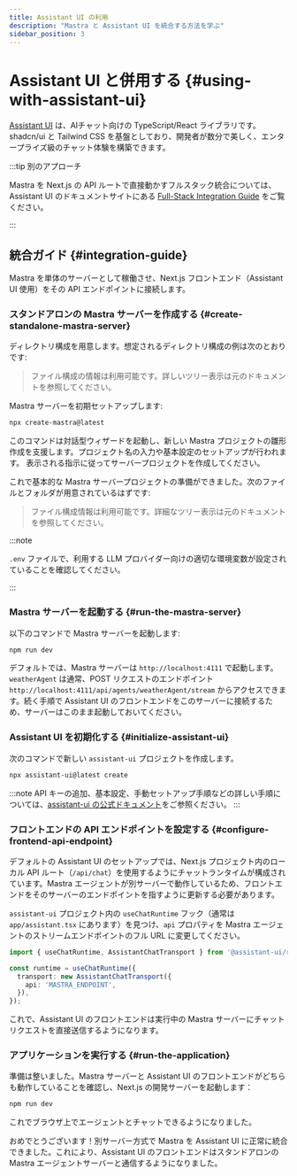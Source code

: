 ```yaml
---
title: Assistant UI の利用
description: "Mastra と Assistant UI を統合する方法を学ぶ"
sidebar_position: 3
---
```


# Assistant UI と併用する \{#using-with-assistant-ui\}

[Assistant UI](https://assistant-ui.com) は、AIチャット向けの TypeScript/React ライブラリです。
shadcn/ui と Tailwind CSS を基盤としており、開発者が数分で美しく、エンタープライズ級のチャット体験を構築できます。

:::tip 別のアプローチ

Mastra を Next.js の API ルートで直接動かすフルスタック統合については、Assistant UI のドキュメントサイトにある [Full-Stack Integration Guide](https://www.assistant-ui.com/docs/runtimes/mastra/full-stack-integration) をご覧ください。

:::

## 統合ガイド \{#integration-guide\}

Mastra を単体のサーバーとして稼働させ、Next.js フロントエンド（Assistant UI 使用）をその API エンドポイントに接続します。

### スタンドアロンの Mastra サーバーを作成する \{#create-standalone-mastra-server\}

ディレクトリ構成を用意します。想定されるディレクトリ構成の例は次のとおりです:

> ファイル構成の情報は利用可能です。詳しいツリー表示は元のドキュメントを参照してください。

Mastra サーバーを初期セットアップします:

```bash copy
npx create-mastra@latest
```

このコマンドは対話型ウィザードを起動し、新しい Mastra プロジェクトの雛形作成を支援します。プロジェクト名の入力や基本設定のセットアップが行われます。
表示される指示に従ってサーバープロジェクトを作成してください。

これで基本的な Mastra サーバープロジェクトの準備ができました。次のファイルとフォルダが用意されているはずです:

> ファイル構成情報は利用可能です。詳細なツリー表示は元のドキュメントを参照してください。

:::note

`.env` ファイルで、利用する LLM プロバイダー向けの適切な環境変数が設定されていることを確認してください。

:::

### Mastra サーバーを起動する \{#run-the-mastra-server\}

以下のコマンドで Mastra サーバーを起動します:

```bash copy
npm run dev
```

デフォルトでは、Mastra サーバーは `http://localhost:4111` で起動します。`weatherAgent` は通常、POST リクエストのエンドポイント `http://localhost:4111/api/agents/weatherAgent/stream` からアクセスできます。続く手順で Assistant UI のフロントエンドをこのサーバーに接続するため、サーバーはこのまま起動しておいてください。

### Assistant UI を初期化する \{#initialize-assistant-ui\}

次のコマンドで新しい `assistant-ui` プロジェクトを作成します。

```bash copy
npx assistant-ui@latest create
```

:::note
API キーの追加、基本設定、手動セットアップ手順などの詳しい手順については、[assistant-ui の公式ドキュメント](https://assistant-ui.com/docs)をご参照ください。
:::

### フロントエンドの API エンドポイントを設定する \{#configure-frontend-api-endpoint\}

デフォルトの Assistant UI のセットアップでは、Next.js プロジェクト内のローカル API ルート（`/api/chat`）を使用するようにチャットランタイムが構成されています。Mastra エージェントが別サーバーで動作しているため、フロントエンドをそのサーバーのエンドポイントを指すように更新する必要があります。

`assistant-ui` プロジェクト内の `useChatRuntime` フック（通常は `app/assistant.tsx` にあります）を見つけ、`api` プロパティを Mastra エージェントのストリームエンドポイントのフル URL に変更してください。

```typescript showLineNumbers copy filename="app/assistant.tsx" {6}
import { useChatRuntime, AssistantChatTransport } from '@assistant-ui/react-ai-sdk';

const runtime = useChatRuntime({
  transport: new AssistantChatTransport({
    api: 'MASTRA_ENDPOINT',
  }),
});
```

これで、Assistant UI のフロントエンドは実行中の Mastra サーバーにチャットリクエストを直接送信するようになります。

### アプリケーションを実行する \{#run-the-application\}

準備は整いました。Mastra サーバーと Assistant UI のフロントエンドがどちらも動作していることを確認し、Next.js の開発サーバーを起動します：

```bash copy
npm run dev
```

これでブラウザ上でエージェントとチャットできるようになりました。

おめでとうございます！別サーバー方式で Mastra を Assistant UI に正常に統合できました。これにより、Assistant UI のフロントエンドはスタンドアロンの Mastra エージェントサーバーと通信するようになりました。
